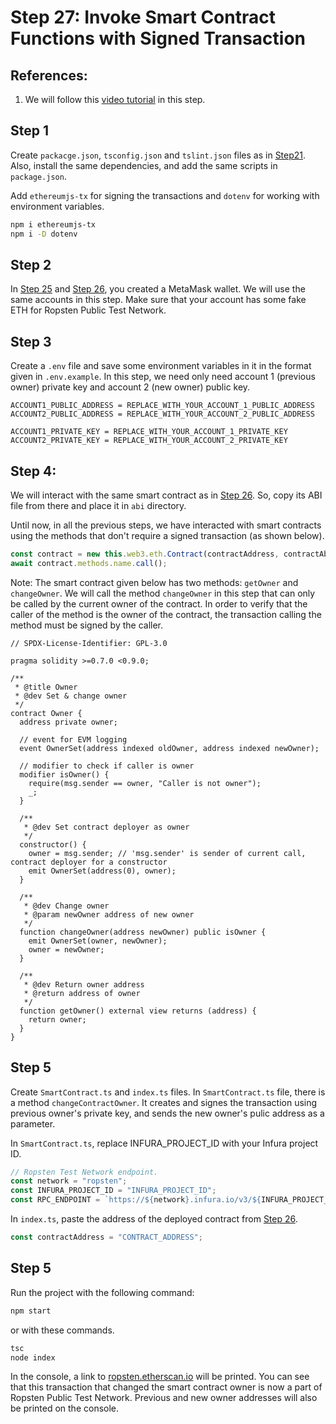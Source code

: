 # Step 27: Invoke Smart Contract Functions with Signed Transaction

## References:

1.  We will follow this [video tutorial](https://www.youtube.com/watch?v=6HlHwCaAZKQ&list=PLS5SEs8ZftgXlCGXNfzKdq7nGBcIaVOdN&index=5) in this step.

## Step 1

Create `packacge.json`, `tsconfig.json` and `tslint.json` files as in [Step21](../step21_web3_node_getbalance). Also, install the same dependencies, and add the same scripts in `package.json`.

Add `ethereumjs-tx` for signing the transactions and `dotenv` for working with environment variables.

```bash
npm i ethereumjs-tx
npm i -D dotenv
```

## Step 2

In [Step 25](../step25_web3_send_transaction_signed) and [Step 26](../step26_web3_deploy_contract), you created a MetaMask wallet. We will use the same accounts in this step. Make sure that your account has some fake ETH for Ropsten Public Test Network.

## Step 3

Create a `.env` file and save some environment variables in it in the format given in `.env.example`. In this step, we need only need account 1 (previous owner) private key and account 2 (new owner) public key.

```
ACCOUNT1_PUBLIC_ADDRESS = REPLACE_WITH_YOUR_ACCOUNT_1_PUBLIC_ADDRESS
ACCOUNT2_PUBLIC_ADDRESS = REPLACE_WITH_YOUR_ACCOUNT_2_PUBLIC_ADDRESS

ACCOUNT1_PRIVATE_KEY = REPLACE_WITH_YOUR_ACCOUNT_1_PRIVATE_KEY
ACCOUNT2_PRIVATE_KEY = REPLACE_WITH_YOUR_ACCOUNT_2_PRIVATE_KEY
```

## Step 4:

We will interact with the same smart contract as in [Step 26](../step26_web3_deploy_contract). So, copy its ABI file from there and place it in `abi` directory.

Until now, in all the previous steps, we have interacted with smart contracts using the methods that don't require a signed transaction (as shown below).

```ts
const contract = new this.web3.eth.Contract(contractAddress, contractAbi);
await contract.methods.name.call();
```

Note: The smart contract given below has two methods: `getOwner` and `changeOwner`. We will call the method `changeOwner` in this step that can only be called by the current owner of the contract. In order to verify that the caller of the method is the owner of the contract, the transaction calling the method must be signed by the caller.

```sol
// SPDX-License-Identifier: GPL-3.0

pragma solidity >=0.7.0 <0.9.0;

/**
 * @title Owner
 * @dev Set & change owner
 */
contract Owner {
  address private owner;

  // event for EVM logging
  event OwnerSet(address indexed oldOwner, address indexed newOwner);

  // modifier to check if caller is owner
  modifier isOwner() {
    require(msg.sender == owner, "Caller is not owner");
    _;
  }

  /**
   * @dev Set contract deployer as owner
   */
  constructor() {
    owner = msg.sender; // 'msg.sender' is sender of current call, contract deployer for a constructor
    emit OwnerSet(address(0), owner);
  }

  /**
   * @dev Change owner
   * @param newOwner address of new owner
   */
  function changeOwner(address newOwner) public isOwner {
    emit OwnerSet(owner, newOwner);
    owner = newOwner;
  }

  /**
   * @dev Return owner address
   * @return address of owner
   */
  function getOwner() external view returns (address) {
    return owner;
  }
}
```

## Step 5

Create `SmartContract.ts` and `index.ts` files. In `SmartContract.ts` file, there is a method `changeContractOwner`. It creates and signes the transaction using previous owner's private key, and sends the new owner's pulic address as a parameter.

In `SmartContract.ts`, replace INFURA_PROJECT_ID with your Infura project ID.

```ts
// Ropsten Test Network endpoint.
const network = "ropsten";
const INFURA_PROJECT_ID = "INFURA_PROJECT_ID";
const RPC_ENDPOINT = `https://${network}.infura.io/v3/${INFURA_PROJECT_ID}`;
```

In `index.ts`, paste the address of the deployed contract from [Step 26](../step26_web3_deploy_contract).

```ts
const contractAddress = "CONTRACT_ADDRESS";
```

## Step 5

Run the project with the following command:

```bash
npm start
```

or with these commands.

```bash
tsc
node index
```

In the console, a link to [ropsten.etherscan.io](https://ropsten.etherscan.io/) will be printed. You can see that this transaction that changed the smart contract owner is now a part of Ropsten Public Test Network. Previous and new owner addresses will also be printed on the console.
